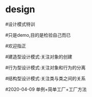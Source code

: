 # design

#设计模式特训

#只是demo,目的是检验自己而已

#欢迎指正

#建造型设计模式:关注对象的创建

#行为型设计模式:关注对象和行为的分离

#结构型设计模式:关注类与类之间的关系

#2020-04-09 单例+简单工厂+工厂方法
